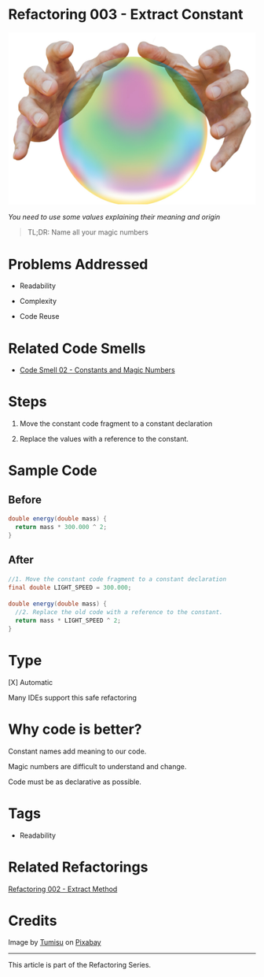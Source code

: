 # Refactoring 003 - Extract Constant

![Refactoring 003 - Extract Constant](fortune-telling-gf7c1e1a3c_1920.jpg)

*You need to use some values explaining their meaning and origin*

> TL;DR: Name all your magic numbers

# Problems Addressed

- Readability

- Complexity

- Code Reuse

# Related Code Smells

- [Code Smell 02 - Constants and Magic Numbers](../../Code%20Smells/Code%20Smell%20%2002%20-%20Constants%20and%20Magic%20Numbers/readme.md)

# Steps

1. Move the constant code fragment to a constant declaration

2. Replace the values with a reference to the constant.

# Sample Code

## Before

[Gist Url]: # (https://gist.github.com/mcsee/4beca4e8726130c29a74b956df6aefe2)
```java
double energy(double mass) {
  return mass * 300.000 ^ 2;
}
```

## After

[Gist Url]: # (https://gist.github.com/mcsee/17728639113169878b08a95a373624e3)
```java
//1. Move the constant code fragment to a constant declaration
final double LIGHT_SPEED = 300.000;

double energy(double mass) {
  //2. Replace the old code with a reference to the constant.
  return mass * LIGHT_SPEED ^ 2;
}
```

# Type

[X] Automatic
 
Many IDEs support this safe refactoring

# Why code is better?

Constant names add meaning to our code.

Magic numbers are difficult to understand and change.

Code must be as declarative as possible.

# Tags

- Readability

# Related Refactorings

[Refactoring 002 - Extract Method](../../Refactorings/Refactoring%20002%20-%20Extract%20Method/readme.md)

# Credits

Image by [Tumisu](https://pixabay.com/users/tumisu-148124/) on [Pixabay](https://pixabay.com/)

* * * 

This article is part of the Refactoring Series.